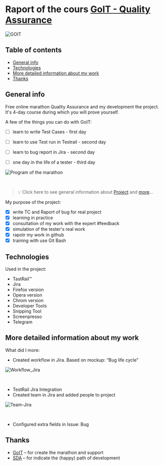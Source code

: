 # Raport of the cours [GoIT - Quality Assurance](https://qa.m.goit.global/pl/) 


![GOIT](https://github.com/eksperymentator/GoIT_Maraton_QA/assets/101925955/90e24fbb-dbcc-4ec8-8ba6-a051522d0803 "home")
<br>

## Table of contents
* [General info](#General-info)
* [Technologies](#Technologies)
* [More detailed information about my work](#More-detailed-information-about-my-work)
* [Thanks](#Thanks)

## General info 

Free online marathon Quality Assurance and my development the project. <br>
It's 4-day course during which you will prove yourself. <br>

A few of the things you can do with GoIT: <br>
- [ ] learn to write Test Cases - first day <br>
- [ ] learn to use Test run in Testrail - second day <br>
- [ ] learn to bug report in Jira - second day <br>
- [ ] one day in the life of a tester - third day <br>



![Program of the marathon](https://github.com/eksperymentator/GoIT_Maraton_QA/assets/101925955/e3034b82-ea94-45d6-b8e8-2f058c3e2e8f)

<br>

> 💡    Click here to see general information about [Project](https://qa.m.goit.global/pl/) and [more](https://goit.global/pl/newcomers/)... <br>

My purpose of the project: <br>
- [x] write TC and Raport of bug for real project <br>
- [x] learning in practice <br>
- [x] consultation of my work with the expert  #feedback <br>
- [x] simulation of the tester's real work <br>
- [x] rapotr my work in github <br>
- [x] training with use Git Bash <br>

## Technologies 
Used in the project: <br>
- TastRail:tm: <br>
- Jira <br>
- Firefox version <br>
- Opera version <br>
- Chrom version <br>
- Developer Tools <br>
- Snipping Tool <br>
- Screenpresso <br>
- Telegram <br>

## More detailed information about my work 

What did I more:
- Created workflow in Jira.  Based on mockup: “Bug life cycle” <br>

![Workflow_Jira](https://github.com/eksperymentator/GoIT_Maraton_QA/assets/101925955/c213f98d-d00e-46d3-a6db-9511bc8802d1) 

<br>

- TestRail Jira Integration <br>
- Created team in Jira and added people to project <br>

![Team-Jira](https://github.com/eksperymentator/GoIT_Maraton_QA/assets/101925955/9de3f998-befd-4bf7-92fa-f25f0eeb24ee)

<br>

- Configured extra fields in Issue: Bug <br>

## Thanks 
- [GoIT](https://goit.global/pl/) – for create the marathon and support <br>
- [SDA](https://sdacademy.pl/) – for indicate the (happy) path of development <br>

